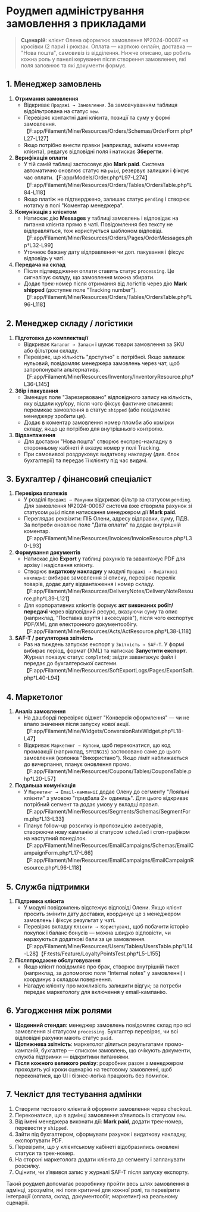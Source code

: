 # Роудмеп адміністрування замовлення з прикладами

> **Сценарій**: клієнт Олена оформлює замовлення №2024-00087 на кросівки (2 пари) і рюкзак. Оплата — карткою онлайн, доставка — "Нова пошта", самовивіз із відділення. Нижче описано, що робить кожна роль у панелі керування після створення замовлення, які поля заповнює та які документи формує.

## 1. Менеджер замовлень
1. **Отримання замовлення**
   - Відкриває `Продажі → Замовлення`. За замовчуванням таблиця відфільтрована на статус `new`.
   - Перевіряє контактні дані клієнта, позиції та суму у формі замовлення.【F:app/Filament/Mine/Resources/Orders/Schemas/OrderForm.php†L27-L127】
   - Якщо потрібно внести правки (наприклад, змінити коментар клієнта), редагує відповідні поля і натискає **Зберегти**.
2. **Верифікація оплати**
   - У тій самій таблиці застосовує дію **Mark paid**. Система автоматично оновлює статус на `paid`, резервує залишки і фіксує час оплати.【F:app/Models/Order.php†L97-L274】【F:app/Filament/Mine/Resources/Orders/Tables/OrdersTable.php†L84-L118】
   - Якщо платіж не підтверджено, залишає статус `pending` і створює нотатку в полі "Коментар менеджера".
3. **Комунікація з клієнтом**
   - Натискає дію **Messages** у таблиці замовлень і відповідає на питання клієнта прямо в чаті. Повідомлення без тексту не відправляться, тож користується шаблоном відповіді.【F:app/Filament/Mine/Resources/Orders/Pages/OrderMessages.php†L32-L99】
   - Уточнює бажану дату відправлення чи доп. пакування і фіксує відповідь у чаті.
4. **Передача на склад**
   - Після підтвердження оплати ставить статус `processing`. Це сигналізує складу, що замовлення можна збирати.
   - Додає трек-номер після отримання від логістів через дію **Mark shipped** (доступне поле "Tracking number").【F:app/Filament/Mine/Resources/Orders/Tables/OrdersTable.php†L96-L118】

## 2. Менеджер складу / логістики
1. **Підготовка до комплектації**
   - Відкриває `Каталог → Запаси` і шукає товари замовлення за SKU або фільтром складу.
   - Перевіряє, що кількість "доступно" ≥ потрібної. Якщо залишок нульовий, повідомляє менеджера замовлень через чат, щоб запропонувати альтернативу.【F:app/Filament/Mine/Resources/Inventory/InventoryResource.php†L36-L145】
2. **Збір і пакування**
   - Зменшує поле "Зарезервовано" відповідного запису на кількість, яку віддали кур’єру, після чого фіксує фактичне списання: перемикає замовлення в статус `shipped` (або повідомляє менеджеру зробити це).
   - Додає в коментар замовлення номер пломби або комірки складу, якщо це потрібно для внутрішнього контролю.
3. **Відвантаження**
   - Для доставки "Нова пошта" створює експрес-накладну в сторонньому кабінеті й вказує номер у полі Tracking.
   - При самовивозі роздруковує видаткову накладну (див. блок бухгалтерії) та передає її клієнту під час видачі.

## 3. Бухгалтер / фінансовий спеціаліст
1. **Перевірка платежів**
   - У розділі `Продажі → Рахунки` відкриває фільтр за статусом `pending`. Для замовлення №2024-00087 система вже створила рахунок зі статусом `paid` після натискання менеджером дії **Mark paid**.
   - Переглядає реквізити: ПІБ Олени, адресу відправки, суму, ПДВ. За потреби оновлює поле "Дата оплати" та додає внутрішній коментар.【F:app/Filament/Mine/Resources/Invoices/InvoiceResource.php†L30-L93】
2. **Формування документів**
   - Натискає дію **Export** у таблиці рахунків та завантажує PDF для архіву і надіслання клієнту.
   - Створює **видаткову накладну** у модулі `Продажі → Видаткові накладні`: вибирає замовлення зі списку, перевіряє перелік товарів, додає дату відвантаження і номер складу.【F:app/Filament/Mine/Resources/DeliveryNotes/DeliveryNoteResource.php†L39-L121】
   - Для корпоративних клієнтів формує **акт виконаних робіт/передачі** через відповідний ресурс, вказуючи суму та опис (наприклад, "Поставка взуття і аксесуарів"), після чого експортує PDF/XML для електронного документообігу.【F:app/Filament/Mine/Resources/Acts/ActResource.php†L38-L118】
3. **SAF-T / регуляторна звітність**
   - Раз на тиждень запускає експорт у `Звітність → SAF-T`. У формі вибирає період, формат (XML) та натискає **Запустити експорт**. Журнал показує статус `completed`; звідти завантажує файл і передає до бухгалтерської системи.【F:app/Filament/Mine/Resources/SoftExportLogs/Pages/ExportSaft.php†L40-L94】

## 4. Маркетолог
1. **Аналіз замовлення**
   - На дашборді перевіряє віджет "Конверсія оформлення" — чи не впало значення після запуску нової акції.【F:app/Filament/Mine/Widgets/ConversionRateWidget.php†L18-L47】
   - Відкриває `Маркетинг → Купони`, щоб переконатися, що код промоакції (наприклад, `SPRING15`) застосовано саме до цього замовлення (колонка "Використано"). Якщо ліміт наближається до вичерпання, планує оновлення промо.【F:app/Filament/Mine/Resources/Coupons/Tables/CouponsTable.php†L20-L57】
2. **Подальша комунікація**
   - У `Маркетинг → Email-кампанії` додає Олену до сегменту "Лояльні клієнти" з умовою "придбала 2+ одиниць". Для цього відкриває потрібний сегмент та додає умову у вкладці правил.【F:app/Filament/Mine/Resources/Segments/Schemas/SegmentForm.php†L13-L33】
   - Планує follow-up розсилку із пропозицією аксесуарів, створюючи нову кампанію зі статусом `scheduled` і cron-графіком на наступний понеділок.【F:app/Filament/Mine/Resources/EmailCampaigns/Schemas/EmailCampaignForm.php†L17-L66】【F:app/Filament/Mine/Resources/EmailCampaigns/EmailCampaignResource.php†L96-L118】

## 5. Служба підтримки
1. **Підтримка клієнта**
   - У модулі повідомлень відстежує відповіді Олени. Якщо клієнт просить змінити дату доставки, координує це з менеджером замовлень і фіксує результат у чаті.
   - Перевіряє вкладку `Клієнти → Користувачі`, щоб побачити історію покупок і баланс бонусів — можна швидко відповісти, чи нарахуються додаткові бали за це замовлення.【F:app/Filament/Mine/Resources/Users/Tables/UsersTable.php†L14-L28】【F:tests/Feature/LoyaltyPointsTest.php†L5-L155】
2. **Післяпродажне обслуговування**
   - Якщо клієнт повідомляє про брак, створює внутрішній тикет (наприклад, за допомогою поля "Internal notes" у замовленні) і координує з складом повернення.
   - Нагадує клієнту про можливість залишити відгук; за потреби передає маркетологу для включення у email-кампанію.

## 6. Узгодження між ролями
- **Щоденний стендап**: менеджер замовлень повідомляє склад про всі замовлення зі статусом `processing`. Бухгалтер перевіряє, чи всі відповідні рахунки мають статус `paid`.
- **Щотижнева звітність**: маркетолог ділиться результатами промо-кампаній, бухгалтер — списком замовлень, що очікують документи, служба підтримки — відкритими питаннями.
- **Після кожного великого релізу**: розробник разом з менеджером проходить усі кроки сценарію на тестовому замовленні, щоб переконатися, що UI і бізнес-логіка працюють без помилок.

## 7. Чекліст для тестування адмінки
1. Створити тестового клієнта й оформити замовлення через checkout.
2. Переконатися, що в адмінці замовлення з’явилось із статусом `new`.
3. Від імені менеджера виконати дії: **Mark paid**, додати трек-номер, перевести у `shipped`.
4. Зайти під бухгалтером, сформувати рахунок і видаткову накладну, експортувати PDF.
5. Перевірити, що у клієнтському кабінеті відобразились оновлені статуси та трек-номер.
6. На стороні маркетолога додати клієнта до сегменту і запланувати розсилку.
7. Оцінити, чи з’явився запис у журналі SAF-T після запуску експорту.

Такий роудмеп допомагає розробнику пройти весь шлях замовлення в адмінці, зрозуміти, які поля критичні для кожної ролі, та перевірити інтеграції (оплата, склад, документообіг, маркетинг) на реальному сценарії.
